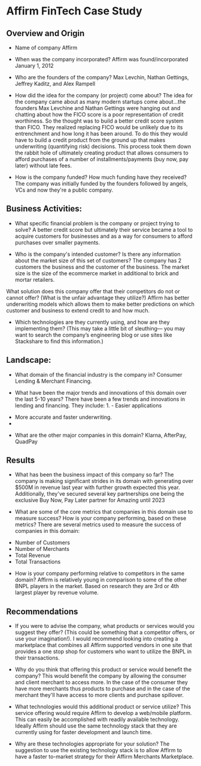 # Affirm FinTech Case Study

## Overview and Origin

* Name of company
Affirm
* When was the company incorporated?
Affirm was found/incorporated January 1, 2012

* Who are the founders of the company?
Max Levchin, Nathan Gettings, Jeffrey Kaditz, and Alex Rampell

* How did the idea for the company (or project) come about?
The idea for the company came about as many modern startups come about...the founders Max Levchine and Nathan Gettings were hanging out and chatting about how the FICO score is a poor representation of credit worthiness. So the thought was to build a better credit score system than FICO. They realized replacing FICO would be unlikely due to its entrenchment and how long it has been around. To do this they would have to build a credit product from the ground up that makes underwriting (quantifying risk) decisions. This process took them down the rabbit hole of ultimately creating product that allows consumers to afford purchases of a number of installments/payments (buy now, pay later) without late fees.

* How is the company funded? How much funding have they received?
The company was initially funded by the founders followed by angels, VCs and now they're a public company.


## Business Activities:

* What specific financial problem is the company or project trying to solve?
A better credit score but ultimately their service became a tool to acquire customers for businesses and as a way for consumers to afford purchases over smaller payments.

* Who is the company's intended customer?  Is there any information about the market size of this set of customers?
The company has 2 customers the business and the customer of the business. The market size is the size of the ecommerce market in additional to brick and mortar retailers. 

What solution does this company offer that their competitors do not or cannot offer? (What is the unfair advantage they utilize?)
Affirm has better underwriting models which allows them to make better predictions on which customer and business to extend credit to and how much.

* Which technologies are they currently using, and how are they implementing them? (This may take a little bit of sleuthing–– you may want to search the company’s engineering blog or use sites like Stackshare to find this information.)


## Landscape:

* What domain of the financial industry is the company in?
Consumer Lending & Merchant Financing. 

* What have been the major trends and innovations of this domain over the last 5-10 years?
There have been a few trends and innovations in lending and financing. They include: 1.  - Easier applications
- More accurate and faster underwriting. 
- 

* What are the other major companies in this domain?
Klarna, AfterPay, QuadPay


## Results

* What has been the business impact of this company so far?
The company is making significant strides in its domain with generating over $500M in revenue last year with further growth expected this year. Additionally, they've secured several key partnerships one being the exclusive Buy Now, Pay Later partner for Amazing until 2023

* What are some of the core metrics that companies in this domain use to measure success? How is your company performing, based on these metrics?
There are several metrics used to measure the success of companies in this domain:
- Number of Customers
- Number of Merchants
- Total Revenue
- Total Transactions

* How is your company performing relative to competitors in the same domain?
Affirm is relatively young in comparison to some of the other BNPL players in the market. Based on research they are 3rd or 4th largest player by revenue volume.

## Recommendations

* If you were to advise the company, what products or services would you suggest they offer? (This could be something that a competitor offers, or use your imagination!).
I would recommend looking into creating a marketplace that combines all Affirm supported vendors in one site that provides a one stop shop for customers who want to utilize the BNPL in their transactions.

* Why do you think that offering this product or service would benefit the company?
This would benefit the company by allowing the consumer and client merchant to access more. In the case of the consumer they have more merchants thus products to purchase and in the case of the merchant they'll have access to more clients and purchase spillover.


* What technologies would this additional product or service utilize?
This service offering would require Affirm to develop a web/mobile platform. This can easily be accomplished with readily available technology. Ideally Affirm should use the same technology stack that they are currently using for faster development and launch time.

* Why are these technologies appropriate for your solution?
The suggestion to use the existing technology stack is to allow Affirm to have a faster to-market strategy for their Affirm Merchants Marketplace.
